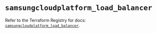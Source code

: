 # `samsungcloudplatform_load_balancer`

Refer to the Terraform Registry for docs: [`samsungcloudplatform_load_balancer`](https://registry.terraform.io/providers/samsungsdscloud/samsungcloudplatform/3.13.0/docs/resources/load_balancer).
